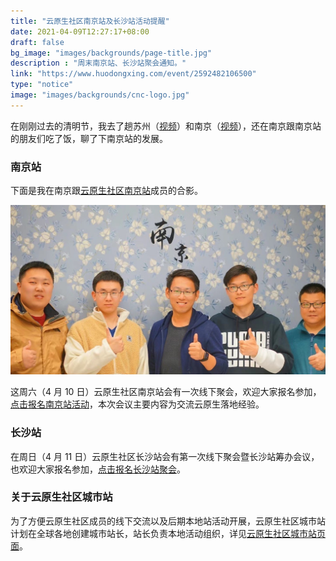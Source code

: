 ```yaml
---
title: "云原生社区南京站及长沙站活动提醒"
date: 2021-04-09T12:27:17+08:00
draft: false
bg_image: "images/backgrounds/page-title.jpg"
description : "周末南京站、长沙站聚会通知。"
link: "https://www.huodongxing.com/event/2592482106500"
type: "notice"
image: "images/backgrounds/cnc-logo.jpg"
---
```


在刚刚过去的清明节，我去了趟苏州（[视频](https://www.bilibili.com/video/BV1qy4y1x7n4)）和南京（[视频](https://www.bilibili.com/video/BV1AV411H72e/)），还在南京跟南京站的朋友们吃了饭，聊了下南京站的发展。

### 南京站

下面是我在南京跟[云原生社区南京站](https://cloudnative.to/city/nanjing/)成员的合影。

![云原生社区南京站](nanjing.jpg)

这周六（4 月 10 日）云原生社区南京站会有一次线下聚会，欢迎大家报名参加，[点击报名南京站活动](https://www.huodongxing.com/event/6592325377700)，本次会议主要内容为交流云原生落地经验。

### 长沙站

在周日（4 月 11 日）云原生社区长沙站会有第一次线下聚会暨长沙站筹办会议，也欢迎大家报名参加，[点击报名长沙站聚会](https://www.huodongxing.com/event/2592482106500)。

### 关于云原生社区城市站

为了方便云原生社区成员的线下交流以及后期本地站活动开展，云原生社区城市站计划在全球各地创建城市站长，站长负责本地活动组织，详见[云原生社区城市站页面](https://cloudnative.to/city/)。